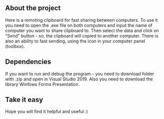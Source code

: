 ## About the project
Here is a remoting clipboard for fast sharing between computers.
To use it you need to open the .exe file on both computers and input the name of computer you want to share clipboard to.
Then select the data and click on "Send" button - so, the clipboard will copied to another computer.
There is also an ability to fast sending, using the icon in your computer panel (toolbox).
## Dependencies 
If you want to run and debug the program - you need to download folder with .zip and open in Visual Studio 2019.
Also you need to download the library Winfows Forms Presentation.
## Take it easy
Hope you will find it helpful and useful :)
